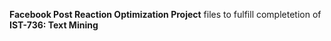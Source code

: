 **Facebook Post Reaction Optimization Project** files to fulfill completetion of **IST-736: Text Mining**
